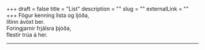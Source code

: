 +++
draft = false
title = "List"
description = ""
slug = ""
externalLink = ""
+++
Fögur kenning lista og ljóða,  
lítinn ávöxt ber.  
Foringjarnir frjálsra þjóða,  
flestir trúa á her.  

- - - -
